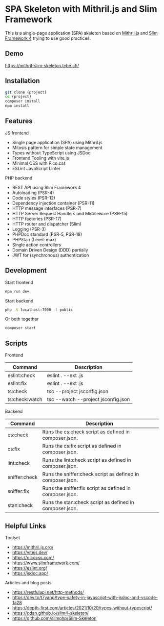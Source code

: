 # SPA Skeleton with Mithril.js and Slim Framework

This is a single-page application (SPA) skeleton based on [Mithril.js](https://mithril.js.org/) and [Slim Framework 4](https://www.slimframework.com/) trying to use good practices.


## Demo

<https://mithril-slim-skeleton.tebe.ch/>


## Installation

~~~bash
git clone {project}
cd {project}
composer install
npm install
~~~


## Features

JS frontend

- Single page application (SPA) using Mithril.js
- Mitosis pattern for simple state management
- Types without TypeScript using JSDoc
- Frontend Tooling with vite.js
- Minimal CSS with Pico.css
- ESLint JavaScript Linter

PHP backend

- REST API using Slim Framework 4
- Autoloading (PSR-4)
- Code styles (PSR-12)
- Dependency injection container (PSR-11)
- HTTP message interfaces (PSR-7)
- HTTP Server Request Handlers and Middleware (PSR-15)
- HTTP factories (PSR-17)
- HTTP router and dispatcher (Slim)
- Logging (PSR-3)
- PHPDoc standard (PSR-5, PSR-19)
- PHPStan (Level: max)
- Single action controllers
- Domain Driven Design (DDD) partially
- JWT for (synchronous) authentication 


## Development

Start frontend

~~~bash
npm run dev
~~~

Start backend

~~~bash
php -S localhost:7000 -t public
~~~

Or both together

~~~bash
composer start
~~~


## Scripts

Frontend

| Command | Description |
| --- | --- |
eslint:check | eslint . --ext .js
eslint:fix | eslint . --ext .js
ts:check | tsc --project jsconfig.json
ts:check:watch | tsc --watch --project jsconfig.json

Backend

| Command | Description |
| --- | --- |
cs:check | Runs the cs:check script as defined in composer.json.
cs:fix | Runs the cs:fix script as defined in composer.json.
lint:check | Runs the lint:check script as defined in composer.json.
sniffer:check | Runs the sniffer:check script as defined in composer.json.
sniffer:fix | Runs the sniffer:fix script as defined in composer.json.
stan:check | Runs the stan:check script as defined in composer.json.


## Helpful Links

Toolset

- https://mithril.js.org/
- https://vitejs.dev/
- https://picocss.com/
- https://www.slimframework.com/
- https://eslint.org/
- https://jsdoc.app/

Articles and blog posts

- https://restfulapi.net/http-methods/
- https://dev.to/t7yang/type-safety-in-javascript-with-jsdoc-and-vscode-1a28
- https://depth-first.com/articles/2021/10/20/types-without-typescript/
- https://odan.github.io/slim4-skeleton/
- https://github.com/slimphp/Slim-Skeleton
